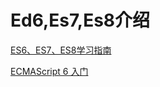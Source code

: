 # Ed6,Es7,Es8介绍

[ES6、ES7、ES8学习指南](http://www.devio.org/2018/09/09/ES6-ES7-ES8-Feature/)

[ECMAScript 6 入门](http://es6.ruanyifeng.com/)

